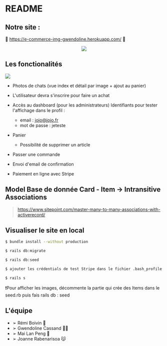 # README

## Notre site :
🥓 https://e-commerce-img-gwendoline.herokuapp.com/ 🥓

<p style="text-align:center;"><img src = "https://i.imgur.com/3wld7Pp.gif" style = "center" ></img>

## Les fonctionalités

<img src = "https://image.ibb.co/kQjPYU/Capture_d_e_cran_2018_08_27_a_14_23_07.png"></img>
- Photos de chats 
(vue index et détail par image + ajout au panier)

- L'utilisateur devra s'inscrire pour faire un achat
  
- Accès au dashboard (pour les administrateurs)
  Identifiants pour tester l'affichage dans le profil :
  
    - email : jojo@jojo.fr
    - mot de passe : jeteste

- Panier 
   - Possibilité de supprimer un article

- Passer une commande
  
- Envoi d'email de confirmation

- Paiement en ligne avec Stripe

## Model Base de donnée Card - Item -> Intransitive Associations
> https://www.sitepoint.com/master-many-to-many-associations-with-activerecord/

## Visualiser le site en local
```sh
$ bundle install --without production
```
```sh
$ rails db:migrate
```
```sh
$ rails db:seed
```
```sh
$ ajouter les crédentials de test Stripe dans le fichier .bash_profile (https://stripe.com/docs/checkout/rails)
```
```sh
$ rails s
```
❗️Pour afficher les images, décommente la partie qui crée des Items dans le seed.rb puis fais rails db : seed 

## L'équipe

- ➢ Rémi Boivin 🤖
- ➢ Gwendoline Cassand 👩‍💻
- ➢ Mai Lan Peng 👻
- ➢ Joanne Rabenarisoa 😽

